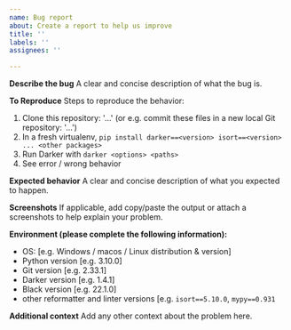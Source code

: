 ```yaml
---
name: Bug report
about: Create a report to help us improve
title: ''
labels: ''
assignees: ''

---
```


**Describe the bug**
A clear and concise description of what the bug is.

**To Reproduce**
Steps to reproduce the behavior:
1. Clone this repository: '...' (or e.g. commit these files in a new local Git repository: '...')
2. In a fresh virtualenv, `pip install darker==<version> isort==<version> ... <other packages>`
3. Run Darker with `darker <options> <paths>`
4. See error / wrong behavior

**Expected behavior**
A clear and concise description of what you expected to happen.

**Screenshots**
If applicable, add copy/paste the output or attach a screenshots to help explain your problem.

**Environment (please complete the following information):**
 - OS: [e.g. Windows / macos / Linux distribution & version]
 - Python version [e.g. 3.10.0]
 - Git version [e.g. 2.33.1]
 - Darker version [e.g. 1.4.1]
 - Black version [e.g. 22.1.0]
 - other reformatter and linter versions [e.g. `isort==5.10.0`, `mypy==0.931`

**Additional context**
Add any other context about the problem here.

